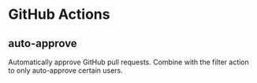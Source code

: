 # GitHub Actions

## auto-approve

Automatically approve GitHub pull requests. Combine with the filter action to
only auto-approve certain users.
